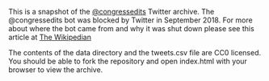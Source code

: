 This is a snapshot of the [@congressedits](http://twitter.com/congressedits) Twitter archive. The @congressedits bot was blocked by Twitter in September 2018.  For more about where the bot came from and why it was shut down please see this article at [The Wikipedian](wthewikipedian.net/2019/01/17/congressedits-twitter-suspended/)

The contents of the data directory and the tweets.csv file are CC0 licensed. You
should be able to fork the repository and open index.html with your browser to
view the archive.

